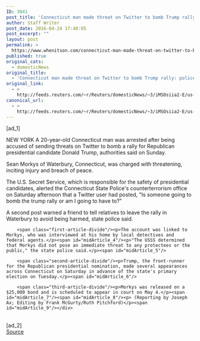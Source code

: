 ```yaml
---
ID: 3041
post_title: 'Connecticut man made threat on Twitter to bomb Trump rally: police'
author: Staff Writer
post_date: 2016-04-24 17:40:05
post_excerpt: ""
layout: post
permalink: >
  https://www.whenitson.com/connecticut-man-made-threat-on-twitter-to-bomb-trump-rally-police/
published: true
original_cats:
  - domesticNews
original_title:
  - 'Connecticut man made threat on Twitter to bomb Trump rally: police'
original_link:
  - >
    http://feeds.reuters.com/~r/Reuters/domesticNews/~3/iMSOsiia2-E/us-usa-election-trump-threat-idUSKCN0XL0O3
canonical_url:
  - >
    http://feeds.reuters.com/~r/Reuters/domesticNews/~3/iMSOsiia2-E/us-usa-election-trump-threat-idUSKCN0XL0O3
---
```

 [ad_1]
<br><div id="articleText">
<span id="midArticle_start"/>

<span class="focusParagraph" readability="4"><p><span class="articleLocation">NEW YORK</span> A 20-year-old Connecticut man was arrested after being accused of sending threats on Twitter to bomb a rally for Republican presidential candidate Donald Trump, authorities said on Sunday.</p></span><span id="midArticle_0"/><p>Sean Morkys of Waterbury, Connecticut, was charged with threatening, inciting injury and breach of peace.</p><span id="midArticle_1"/><p>The U.S. Secret Service, which is responsible for the safety of presidential candidates, alerted the Connecticut State Police's counterterrorism office on Saturday afternoon that a Twitter user had posted, "Is someone going to bomb the trump rally or am I going to have to?"</p><span id="midArticle_2"/><p>A second post warned a friend to tell relatives to leave the rally in Waterbury to avoid being harmed, state police said.</p><span id="midArticle_3"/>
        
        <span class="first-article-divide"/><p>The account was linked to Morkys, who was interviewed at his home by local detectives and federal agents.</p><span id="midArticle_4"/><p>"The USSS determined that Morkys did not pose an immediate threat to any protectees or the public," the state police said.</p><span id="midArticle_5"/>
        
        <span class="second-article-divide"/><p>Trump, the front-runner for the Republican presidential nomination, made several appearances across Connecticut on Saturday in advance of the state's primary election on Tuesday.</p><span id="midArticle_6"/>
        
        <span class="third-article-divide"/><p>Morkys was released on a $25,000 bond and is scheduled to appear in court on May 4.</p><span id="midArticle_7"/><span id="midArticle_8"/><p> (Reporting by Joseph Ax; Editing by Frank McGurty/Ruth Pitchford)</p><span id="midArticle_9"/></div>
<br>[ad_2]
<br><a href="http://feeds.reuters.com/~r/Reuters/domesticNews/~3/iMSOsiia2-E/us-usa-election-trump-threat-idUSKCN0XL0O3">Source </a>
